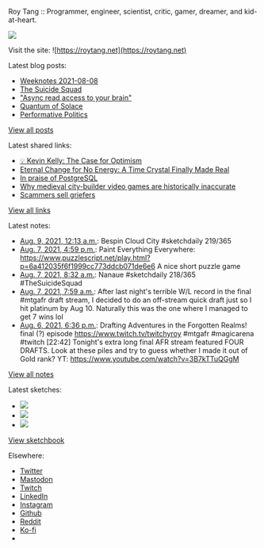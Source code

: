 Roy Tang :: Programmer, engineer, scientist, critic, gamer, dreamer, and kid-at-heart.

![](https://roytang.net/static/img/profile.jpg)

Visit the site: ![https://roytang.net](https://roytang.net)

Latest blog posts:

- [Weeknotes 2021-08-08](https://roytang.net/2021/08/weeknotes-2021-08-08/)
- [The Suicide Squad](https://roytang.net/2021/08/the-suicide-squad/)
- [&quot;Async read access to your brain&quot;](https://roytang.net/2021/08/async-read-access/)
- [Quantum of Solace](https://roytang.net/2021/08/quantum-of-solace/)
- [Performative Politics](https://roytang.net/2021/08/performative-politics/)

[View all posts](https://roytang.net/blog)

Latest shared links:

- [💡 Kevin Kelly: The Case for Optimism](https://roytang.net/2021/08/kevin-kelly-the-case-for-optimism/)
- [Eternal Change for No Energy: A Time Crystal Finally Made Real](https://roytang.net/2021/08/eternal-change-for-no-energy-a-time-crystal-finally-made-real/)
- [In praise of PostgreSQL](https://roytang.net/2021/08/in-praise-of-postgresql/)
- [Why medieval city-builder video games are historically inaccurate](https://roytang.net/2021/08/why-medieval-city-builder-video-games-are-historically-inaccurate/)
- [Scammers sell griefers](https://roytang.net/2021/08/0ef548f1624894edda4350ba01704d4f/)

[View all links](https://roytang.net/links)

Latest notes:

- [Aug. 9, 2021, 12:13 a.m.](https://roytang.net/2021/08/1424403379095105549/): Bespin Cloud City #sketchdaily 219/365
- [Aug. 7, 2021, 4:59 p.m.](https://roytang.net/2021/08/eadcdf2ad2ac11d0a9314a65ab108d4e/): Paint Everything Everywhere: https://www.puzzlescript.net/play.html?p=6a412035f6f1999cc773ddcb071de6e6 A nice short puzzle game
- [Aug. 7, 2021, 8:32 a.m.](https://roytang.net/2021/08/1423804243601879042/): Nanaue #sketchdaily 218/365 #TheSuicideSquad
- [Aug. 7, 2021, 7:59 a.m.](https://roytang.net/2021/08/1423796016222937090/): After last night&#x27;s terrible W/L record in the final #mtgafr draft stream, I decided to do an off-stream quick draft just so I hit platinum by Aug 10. Naturally this was the one where I managed to get 7 wins lol
- [Aug. 6, 2021, 6:36 p.m.](https://roytang.net/2021/08/1423593848127770630/): Drafting Adventures in the Forgotten Realms! final (?) episode https://www.twitch.tv/twitchyroy #mtgafr #magicarena #twitch [22:42] Tonight&#x27;s extra long final AFR stream featured FOUR DRAFTS. Look at these piles and try to guess whether I made it out of Gold rank? YT: https://www.youtube.com/watch?v=3B7kTTuQGgM

[View all notes](https://roytang.net/notes)

Latest sketches:


- ![](https://roytang.net/media/cache/01/03/0103a4b3a40155659602e5eadd556f26.jpg)
- ![](https://roytang.net/media/cache/8b/36/8b368cfebc39725d1397da88978cbbd0.jpg)
- ![](https://roytang.net/media/cache/c5/77/c5778ac73e684b7793ee4a4682e738df.jpg)

[View sketchbook](https://roytang.net/albums/sketchbook)


Elsewhere:

- [Twitter](https://twitter.com/roytang)
- [Mastodon](https://mastodon.technology/@roytang)
- [Twitch](https://twitch.tv/twitchyroy)
- [LinkedIn](https://www.linkedin.com/in/roytang)
- [Instagram](https://instagram.com/roytang0400)
- [Github](https://github.com/roytang)
- [Reddit](https://reddit.com/u/hungryroy)
- [Ko-fi](https://ko-fi.com/roytang)
- [](mailto:hello@roytang.net)